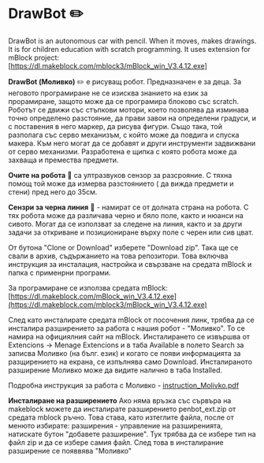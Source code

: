 # DrawBot  :pencil2:

DrawBot is an autonomous car with pencil. When it moves, makes drawings. It is for children education with scratch programming.
It uses extension for mBlock project: [https://dl.makeblock.com/mblock3/mBlock_win_V3.4.12.exe]

**DrawBot (Моливко)**  :pencil2: e рисуващ робот. Предназначен е за деца. За неговото програмиране не се изисква знанието на език за прорамиране, защото може да се програмира блоково със scratch. Роботът се движи със стъпкови мотори, което позволява да изминава точно определено разстояние, да прави завои на определени градуси, и с поставения в него маркер, да рисува фигури. Също така, той разполага със серво механизъм, с който може да повдига и спуска макера.  Към него могат да се добавят и други инструменти задвижвани от серво механизми. Разработена е щипка с която робота може да захваща и премества предмети.

**Очите на робота** :eyes: са ултразвуков сензор за разсрояние. С тяхна помощ той може да измерва разстоянието ( да вижда предмети и стени) пред него до 35см.

**Сензри за черна линия**  :flashlight: - намират се от долната страна на робота. С тях робота може да различава черно и бяло поле, както и нюанси на сивото. Могат да се използват за следене на линия, както и за други задачи за откриване и позициониране върху поле с  черен или сив цват.

От бутона "Clone or Download" изберете "Download zip". Така ще се свали в архив, съдържанието на това репозитори.
Това включва инструкция за инсталация, настройка и свързване на средата mBlock и папка с применрни програми.

За програмиране се използва средата  mBlock: [https://dl.makeblock.com/mBlock_win_V3.4.12.exe](https://dl.makeblock.com/mblock3/mBlock_win_V3.4.12.exe)

След като инсталирате средата mBlock от посочения линк, трябва да се инсталира разширението за работа с нашия робот - "Моливко". То се намира на официялния сайт на mBlock. Инсталирането се извършва от  Extencions -> Menage Extencions и в таба Available  в полето Search за записва Моливко (на бълг. език) и когато се появи информацията за разщирението на екрана, се изпълнява само Download. Инсталираното разширение Моливко може да видите налично в таба Installed.

Подробна инструкция за работа с Моливко - [instruction_Molivko.pdf](https://github.com/BitElectronics/DrawBot/blob/master/inctriction_Molivko.pdf)

**Инсталиране на разширението**
Ако няма връзка със сървъра на makeblock  можете да инсталирате разширението penbot_ext.zip от средата  mblock ръчно. Това става, като изтеглите файла, после от менюто избирате: разширения - управление на разширенията, натискате бутон "добавете разширение". Тук трябва да се избере тип на файл  zip и да се избере самия файл. След това в инсталирание разширение се появвява  "Моливко"

